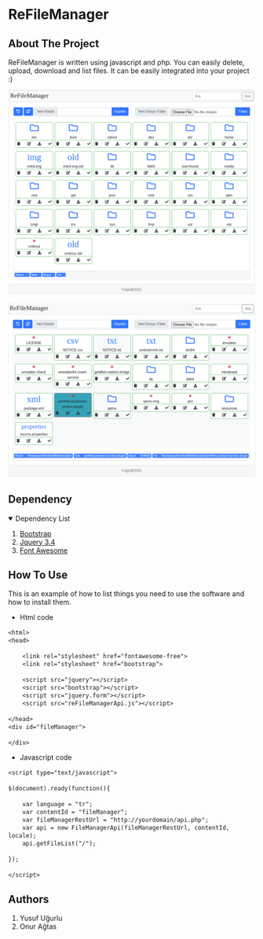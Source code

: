 
# ReFileManager

## About The Project

ReFileManager is written using javascript and php. You can easily delete, upload, download and list files. It can be easily integrated into your project :)


![screenshot](screenshot/Screenshot1.png)

![screenshot](screenshot/Screenshot.png)

## Dependency

<details open="open">
  <summary> Dependency List </summary>
  <ol>
    <li>
      <a href="https://getbootstrap.com/docs/4.0/getting-started/introduction/">Bootstrap</a>
    </li>
    <li>
      <a href="https://jquery.com/download/">Jquery 3.4</a>
    </li>
    <li><a href="https://fontawesome.com/">Font Awesome</a></li>
  </ol>
</details>


## How To Use

This is an example of how to list things you need to use the software and how to install them.
    
* Html code
```
<html>
<head>

    <link rel="stylesheet" href="fontawesome-free">
    <link rel="stylesheet" href="bootstrap">
    
    <script src="jquery"></script>
    <script src="bootstrap"></script>
    <script src="jquery.form"></script>
    <script src="reFileManagerApi.js"></script>
    
</head>
<div id="fileManager">
    
</div>

```

* Javascript code
```
<script type="text/javascript">

$(document).ready(function(){

    var language = "tr";
    var contentId = "fileManager";
    var fileManagerRestUrl = "http://yourdomain/api.php";
    var api = new FileManagerApi(fileManagerRestUrl, contentId, locale);
    api.getFileList("/");
    
});
    
</script>

```


## Authors

1. Yusuf Uğurlu
2. Onur Ağtas